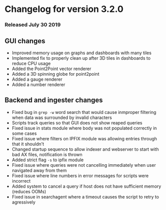 # Changelog for version 3.2.0
  
### Released July 30 2019

## GUI changes
* Improved memory usage on graphs and dashboards with many tiles
* Implemented fix to properly clean up after 3D tiles in dashboards to reduce CPU usage
* Added the Point2Point vector renderer
* Added a 3D spinning globe for point2point
* Added a gauge renderer
* Added a number renderer

## Backend and ingester changes
* Fixed bug in `grep -w` word search that would cause inmproper filtering when data was surrounded by invalid characters
* Scripts track queries so that GUI does not show reaped queries
* Fixed issue in stats module where body was not populated correctly in some cases
* Fixed issue where filters on IPFIX module was allowing entries through that it shouldn't
* Changed startup sequence to allow indexer and webserver to start with bad AX files, notification is thrown
* Added strict flag `-s` to ipfix module
* Fixed issue where queries were not cancelling immediately when user navigated away from them
* Fixed issue where line numbers in error messages for scripts were incorrect
* Added system to cancel a query if host does not have sufficient memory (reduces OOMs)
* Fixed issue in searchagent where a timeout causes the script to retry to agressively
